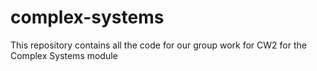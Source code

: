 # complex-systems
This repository contains all the code for our group work for CW2 for the Complex Systems module
